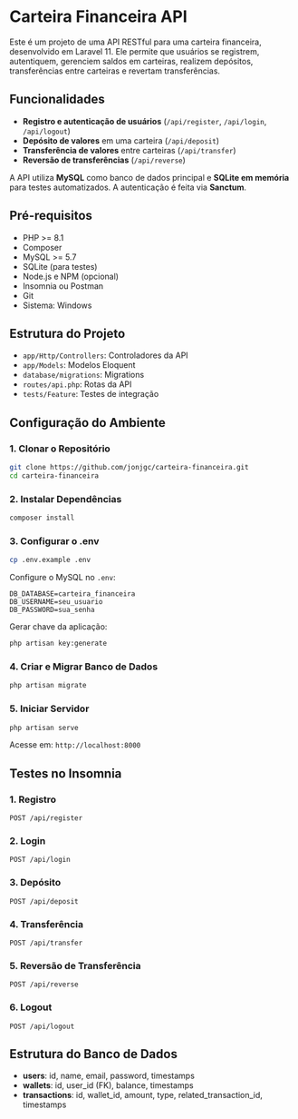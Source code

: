 
# Carteira Financeira API

Este é um projeto de uma API RESTful para uma carteira financeira, desenvolvido em Laravel 11. Ele permite que usuários se registrem, autentiquem, gerenciem saldos em carteiras, realizem depósitos, transferências entre carteiras e revertam transferências.

## Funcionalidades
- **Registro e autenticação de usuários** (`/api/register`, `/api/login`, `/api/logout`)
- **Depósito de valores** em uma carteira (`/api/deposit`)
- **Transferência de valores** entre carteiras (`/api/transfer`)
- **Reversão de transferências** (`/api/reverse`)

A API utiliza **MySQL** como banco de dados principal e **SQLite em memória** para testes automatizados. A autenticação é feita via **Sanctum**.

## Pré-requisitos
- PHP >= 8.1
- Composer
- MySQL >= 5.7
- SQLite (para testes)
- Node.js e NPM (opcional)
- Insomnia ou Postman
- Git
- Sistema: Windows

## Estrutura do Projeto
- `app/Http/Controllers`: Controladores da API
- `app/Models`: Modelos Eloquent
- `database/migrations`: Migrations
- `routes/api.php`: Rotas da API
- `tests/Feature`: Testes de integração

## Configuração do Ambiente

### 1. Clonar o Repositório
```bash
git clone https://github.com/jonjgc/carteira-financeira.git
cd carteira-financeira
```

### 2. Instalar Dependências
```bash
composer install
```

### 3. Configurar o .env
```bash
cp .env.example .env
```

Configure o MySQL no `.env`:
```env
DB_DATABASE=carteira_financeira
DB_USERNAME=seu_usuario
DB_PASSWORD=sua_senha
```

Gerar chave da aplicação:
```bash
php artisan key:generate
```

### 4. Criar e Migrar Banco de Dados
```bash
php artisan migrate
```

### 5. Iniciar Servidor
```bash
php artisan serve
```

Acesse em: `http://localhost:8000`

## Testes no Insomnia

### 1. Registro
`POST /api/register`

### 2. Login
`POST /api/login`

### 3. Depósito
`POST /api/deposit`

### 4. Transferência
`POST /api/transfer`

### 5. Reversão de Transferência
`POST /api/reverse`

### 6. Logout
`POST /api/logout`

## Estrutura do Banco de Dados
- **users**: id, name, email, password, timestamps
- **wallets**: id, user_id (FK), balance, timestamps
- **transactions**: id, wallet_id, amount, type, related_transaction_id, timestamps